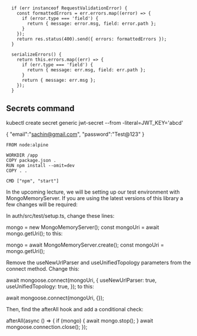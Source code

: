 ```


  if (err instanceof RequestValidationError) {
    const formattedErrors = err.errors.map((error) => {
      if (error.type === 'field') {
        return { message: error.msg, field: error.path };
      }
    });
    return res.status(400).send({ errors: formattedErrors });
  }

```

```
  serializeErrors() {
    return this.errors.map((err) => {
      if (err.type === 'field') {
        return { message: err.msg, field: err.path };
      }
      return { message: err.msg };
    });
  }
```

## Secrets command

kubectl create secret generic jwt-secret --from -literal=JWT_KEY='abcd'

{
"email":"sachin@gmail.com",
"password":"Test@123"
}

```
FROM node:alpine

WORKDIR /app
COPY package.json .
RUN npm install --omit=dev
COPY . .

CMD ["npm", "start"]
```


In the upcoming lecture, we will be setting up our test environment with MongoMemoryServer. If you are using the latest versions of this library a few changes will be required:

In auth/src/test/setup.ts, change these lines:

  mongo = new MongoMemoryServer();
  const mongoUri = await mongo.getUri();
to this:

  mongo = await MongoMemoryServer.create();
  const mongoUri = mongo.getUri();


Remove the useNewUrlParser and useUnifiedTopology parameters from the connect method. Change this:

  await mongoose.connect(mongoUri, {
    useNewUrlParser: true,
    useUnifiedTopology: true,
  });
to this:

  await mongoose.connect(mongoUri, {});


Then, find the afterAll hook and add a conditional check:

afterAll(async () => {
  if (mongo) {
    await mongo.stop();
  }
  await mongoose.connection.close();
});
